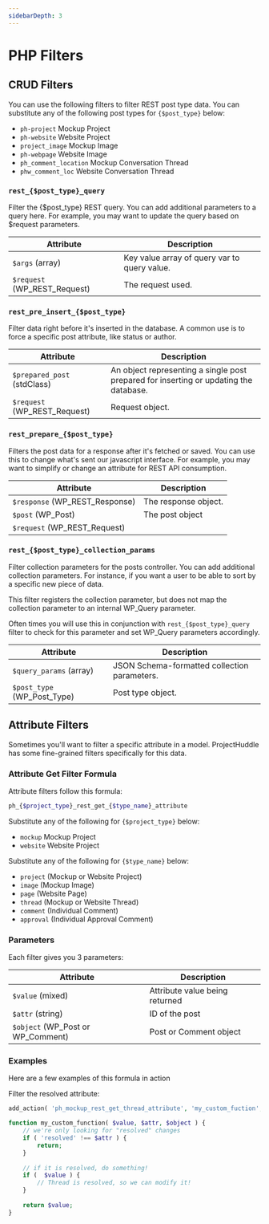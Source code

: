 ```yaml
---
sidebarDepth: 3
---
```


# PHP Filters

## CRUD Filters
You can use the following filters to filter REST post type data. You can
substitute any of the following post types for `{$post_type}` below:

- `ph-project` Mockup Project
- `ph-website` Website Project
- `project_image` Mockup Image
- `ph-webpage` Website Image
- `ph_comment_location` Mockup Conversation Thread
- `phw_comment_loc` Website Conversation Thread

### `rest_{$post_type}_query`
Filter the {$post_type} REST query. You can add additional
parameters to a query here. For example, you may want to 
update the query based on $request parameters.

| Attribute | Description |
|-----------|-------------|
| `$args` (array)   | Key value array of query var to query value. |
| `$request` (WP_REST_Request)  | The request used. |

### `rest_pre_insert_{$post_type}`
Filter data right before it's inserted in the database. A common use is to force
a specific post attribute, like status or author.

| Attribute | Description |
|-----------|-------------|
| `$prepared_post` (stdClass)     | An object representing a single post prepared for inserting or updating the database. |
| `$request` (WP_REST_Request)    | Request object. |

### `rest_prepare_{$post_type}`
Filters the post data for a response after it's fetched or saved.
You can use this to change what's sent our javascript interface. 
For example, you may want to simplify or change an attribute for REST API
consumption.

| Attribute | Description |
|-----------|-------------|
| `$response` (WP_REST_Response)      | The response object. |
| `$post` (WP_Post)    | The post object |
| `$request` (WP_REST_Request) | 

### `rest_{$post_type}_collection_params`
 Filter collection parameters for the posts controller. You can add additional
 collection parameters. For instance, if you want a user to be able to sort
 by a specific new piece of data.
 
 This filter registers the collection parameter, but does not map the
 collection parameter to an internal WP_Query parameter.
 
 Often times you will use this in conjunction with `rest_{$post_type}_query` 
 filter to check for this parameter and set WP_Query parameters accordingly.
 
| Attribute | Description |
|-----------|-------------|
| `$query_params` (array)      | JSON Schema-formatted collection parameters. |
| `$post_type` (WP_Post_Type)    | Post type object. |

## Attribute Filters
Sometimes you'll want to filter a specific attribute in a model. 
ProjectHuddle has some fine-grained filters specifically for this data.

### Attribute Get Filter Formula
Attribute filters follow this formula:

```php
ph_{$project_type}_rest_get_{$type_name}_attribute
```

Substitute any of the following for `{$project_type}` below:
- `mockup` Mockup Project
- `website` Website Project

Substitute any of the following for `{$type_name}` below:
- `project` (Mockup or Website Project)
- `image` (Mockup Image)
- `page` (Website Page)
- `thread` (Mockup or Website Thread)
- `comment` (Individual Comment)
- `approval` (Individual Approval Comment)

### Parameters
Each filter gives you 3 parameters:

| Attribute | Description |
|-----------|-------------|
| `$value` (mixed) | Attribute value being returned |
| `$attr` (string) | ID of the post |
| `$object` (WP_Post or WP_Comment) | Post or Comment object |

### Examples
Here are a few examples of this formula in action

Filter the resolved attribute:
```php
add_action( 'ph_mockup_rest_get_thread_attribute', 'my_custom_fuction', 10, 3);

function my_custom_function( $value, $attr, $object ) {
    // we're only looking for "resolved" changes
    if ( 'resolved' !== $attr ) {
        return;
    }
    
    // if it is resolved, do something!
    if (  $value ) {
        // Thread is resolved, so we can modify it!
    }
    
    return $value;
}
```


